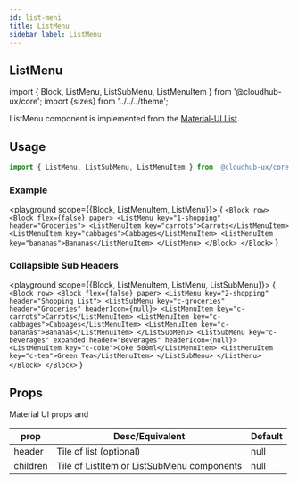 ```yaml
---
id: list-meni
title: ListMenu
sidebar_label: ListMenu
---
```


## ListMenu

import { Block, ListMenu, ListSubMenu, ListMenuItem } from '@cloudhub-ux/core';
import {sizes} from '../../../theme';

ListMenu component is implemented from the [Material-UI List](https://material-ui.com/components/list/).

## Usage

```js
import { ListMenu, ListSubMenu, ListMenuItem } from '@cloudhub-ux/core';
```

### Example

<playground scope={{Block, ListMenuItem, ListMenu}}>
{
`<Block row> <Block flex={false} paper> <ListMenu key="1-shopping" header="Groceries"> <ListMenuItem key="carrots">Carrots</ListMenuItem> <ListMenuItem key="cabbages">Cabbages</ListMenuItem> <ListMenuItem key="bananas">Bananas</ListMenuItem> </ListMenu> </Block> </Block>`
}
</playground>

### Collapsible Sub Headers

<playground scope={{Block, ListMenuItem, ListMenu, ListSubMenu}}>
{
`<Block row> <Block flex={false} paper> <ListMenu key="2-shopping" header="Shopping List"> <ListSubMenu key="c-groceries" header="Groceries" headerIcon={null}> <ListMenuItem key="c-carrots">Carrots</ListMenuItem> <ListMenuItem key="c-cabbages">Cabbages</ListMenuItem> <ListMenuItem key="c-bananas">Bananas</ListMenuItem> </ListSubMenu> <ListSubMenu key="c-beverages" expanded header="Beverages" headerIcon={null}> <ListMenuItem key="c-coke">Coke 500ml</ListMenuItem> <ListMenuItem key="c-tea">Green Tea</ListMenuItem> </ListSubMenu> </ListMenu> </Block> </Block>`
}
</playground>

## Props

Material UI props and

<Block>
    <table>
        <thead>
            <tr><th>prop</th><th>Desc/Equivalent</th><th>Default</th></tr>
        </thead>
        <tbody>
            <tr><td>header</td><td>Tile of list (optional)</td><td>null</td></tr>
            <tr><td>children</td><td>Tile of ListItem or ListSubMenu components</td><td>null</td></tr>
        </tbody>
    </table>
</Block>
